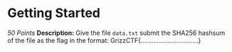 # Getting Started
*50 Points*
**Description:** Give the file `data.txt` submit the SHA256 hashsum of the file as the flag in the format: GrizzCTF{................................}
